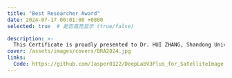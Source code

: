 ```yaml
---
title: "Best Researcher Award"
date: 2024-07-17 00:01:00 +0800
selected: true  # 是否高亮显示 (true/false)

description: >-
  This Certificate is proudly presented to Dr. HUI ZHANG, Shandong University, China, has awarded to Best Researcher Award for the contribution and honourable achievement in innovative researchGiven under seal of the company. 
cover: /assets/images/covers/BRA2024.jpg
links:
  Code: https://github.com/Jasper0122/DeepLabV3Plus_for_SatelliteImage-OpenEarthMap-
---
```


